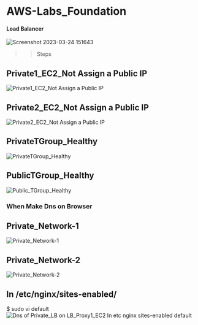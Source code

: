 # AWS-Labs_Foundation
#### Load Balancer 
![Screenshot 2023-03-24 151643](https://user-images.githubusercontent.com/128603198/227531438-c9716611-5f13-496c-8b25-dcfef1da6cbf.png)


>> Steps
## Private1_EC2_Not Assign a Public IP
![Private1_EC2_Not Assign a Public IP](https://user-images.githubusercontent.com/128603198/227528302-2bb22dba-151a-4155-97da-6295c08ae83c.png)

## Private2_EC2_Not Assign a Public IP
![Private2_EC2_Not Assign a Public IP](https://user-images.githubusercontent.com/128603198/227528383-04f0ac14-39bd-4242-873c-4ff31d397c0b.png)

## PrivateTGroup_Healthy
![PrivateTGroup_Healthy](https://user-images.githubusercontent.com/128603198/227528538-84f3e72f-1c3e-4f75-b8a3-e17aee46de5f.png)

## PublicTGroup_Healthy
![Public_TGroup_Healthy](https://user-images.githubusercontent.com/128603198/227528631-a59e52d6-1a9e-40ee-8fe7-408d320a929a.png)

### When Make Dns on Browser 

## Private_Network-1
![Private_Network-1](https://user-images.githubusercontent.com/128603198/227528875-32f92337-3439-4e1f-bf3e-d7d2bd720239.png)
## Private_Network-2
![Private_Network-2](https://user-images.githubusercontent.com/128603198/227528987-18f80388-0f25-4f0b-b86c-266b669f4649.png)

## In /etc/nginx/sites-enabled/
   $ sudo vi default
   ![Dns of Private_LB on LB_Proxy1_EC2 In etc nginx sites-enabled default](https://user-images.githubusercontent.com/128603198/227529398-f463c8ef-02f8-47e1-8828-b92e8f5fb979.png)
